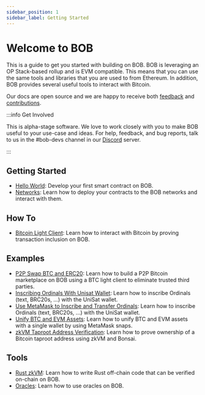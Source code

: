 ```yaml
---
sidebar_position: 1
sidebar_label: Getting Started
---
```


# Welcome to BOB

This is a guide to get you started with building on BOB. BOB is leveraging an OP Stack-based rollup and is EVM compatible. This means that you can use the same tools and libraries that you are used to from Ethereum. In addition, BOB provides several useful tools to interact with Bitcoin.

Our docs are open source and we are happy to receive both [feedback](https://forms.gle/etYqChR3aahUFuEZ9) and [contributions](https://github.com/bob-collective/bob/tree/master/docs).

:::info Get Involved

This is alpha-stage software. We love to work closely with you to make BOB useful to your use-case and ideas. For help, feedback, and bug reports, talk to us in the #bob-devs channel in our [Discord](https://discordapp.com/invite/interlay) server.

:::

## Getting Started

- [Hello World](helloworld): Develop your first smart contract on BOB.
- [Networks](networks): Learn how to deploy your contracts to the BOB networks and interact with them.

## How To

- [Bitcoin Light Client](/docs/build/how-to/relay): Learn how to interact with Bitcoin by proving transaction inclusion on BOB.

## Examples

- [P2P Swap BTC and ERC20](/docs/build/examples/btc-swap/): Learn how to build a P2P Bitcoin marketplace on BOB using a BTC light client to eliminate trusted third parties.
- [Inscribing Ordinals With Unisat Wallet](/docs/build/examples/brc20-octopus/): Learn how to inscribe Ordinals (text, BRC20s, ...) with the UniSat wallet.
- [Use MetaMask to Inscribe and Transfer Ordinals](/docs/build/examples/metamask-ordinals/): Learn how to inscribe Ordinals (text, BRC20s, ...) with the UniSat wallet.
- [Unify BTC and EVM Assets](/docs/build/examples/unified-assets-tracker/): Learn how to unify BTC and EVM assets with a single wallet by using MetaMask snaps.
- [zkVM Taproot Address Verification](/docs/build/examples/zkvm-taproot/): Learn how to prove ownership of a Bitcoin taproot address using zkVM and Bonsai.

## Tools

- [Rust zkVM](/docs/build/tools/bonsai): Learn how to write Rust off-chain code that can be verified on-chain on BOB.
- [Oracles](/docs/build/tools/oracles): Learn how to use oracles on BOB.
